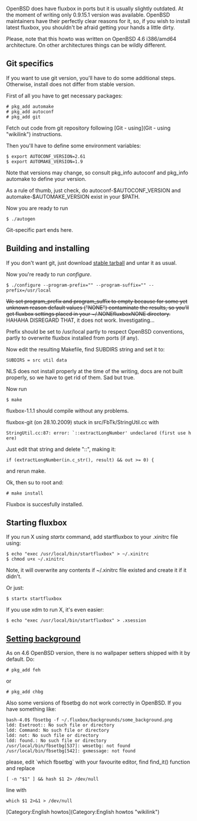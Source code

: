 OpenBSD does have fluxbox in ports but it is usually slightly outdated.
At the moment of writing only 0.9.15.1 version was available. OpenBSD
maintainers have their perfectly clear reasons for it, so, if you wish
to install latest fluxbox, you shouldn't be afraid getting your hands a
little dirty.

Please, note that this howto was written on OpenBSD 4.6 i386/amd64
architecture. On other architectures things can be wildly different.

Git specifics
-------------

If you want to use git version, you'll have to do some additional steps.
Otherwise, install does not differ from stable version.

First of all you have to get necessary packages:

`# pkg_add automake`\
`# pkg_add autoconf`\
`# pkg_add git`

Fetch out code from git repository following [Git -
using](Git - using "wikilink") instructions.

Then you'll have to define some environment variables:

`$ export AUTOCONF_VERSION=2.61`\
`$ export AUTOMAKE_VERSION=1.9`

Note that versions may change, so consult pkg\_info autoconf and
pkg\_info automake to define your version.

As a rule of thumb, just check, do autoconf-\$AUTOCONF\_VERSION and
automake-\$AUTOMAKE\_VERSION exist in your \$PATH.

Now you are ready to run

`$ ./autogen`

Git-specific part ends here.

Building and installing
-----------------------

If you don't want git, just download [stable
tarball](http://fluxbox.org/download/) and untar it as usual.

Now you're ready to run *configure*.

`$ ./configure --program-prefix="" --program-suffix="" --prefix=/usr/local`

<s>We set program\_prefix and program\_suffix to empty because for some
yet unknown reason default values ("NONE") contaminate the results, so
you'll get fluxbox settings placed in your \~/.NONEfluxboxNONE
directory.</s> HAHAHA DISREGARD THAT, it does not work. Investigating...

Prefix should be set to /usr/local partly to respect OpenBSD
conventions, partly to overwrite fluxbox installed from ports (if any).

Now edit the resulting Makefile, find SUBDIRS string and set it to:

`SUBDIRS = src util data`

NLS does not install properly at the time of the writing, docs are not
built properly, so we have to get rid of them. Sad but true.

Now run

`$ make`

fluxbox-1.1.1 should compile without any problems.

fluxbox-git (on 28.10.2009) stuck in src/FbTk/StringUtil.cc with

`` StringUtil.cc:87: error: `::extractLongNumber' undeclared (first use here) ``

Just edit that string and delete "::", making it:

`if (extractLongNumber(in.c_str(), result) && out >= 0) {`

and rerun make.

Ok, then su to root and:

`# make install`

Fluxbox is succesfully installed.

Starting fluxbox
----------------

If you run X using *startx* command, add startfluxbox to your .xinitrc
file using:

`$ echo "exec /usr/local/bin/startfluxbox" > ~/.xinitrc`\
`$ chmod u+x ~/.xinitrc`

Note, it will overwrite any contents if \~/.xinitrc file existed and
create it if it didn't.

Or just:

`$ startx startfluxbox`

If you use xdm to run X, it's even easier:

`$ echo "exec /usr/local/bin/startfluxbox" > .xsession`

[Setting background](Howto_set_the_background "wikilink")
---------------------------------------------------------

As on 4.6 OpenBSD version, there is no wallpaper setters shipped with it
by default. Do:

`# pkg_add feh`

or

`# pkg_add chbg`

Also some versions of fbsetbg do not work correctly in OpenBSD. If you
have something like:

`bash-4.0$ fbsetbg -f ~/.fluxbox/backgrounds/some_background.png `\
`ldd: Esetroot:: No such file or directory`\
`ldd: Command: No such file or directory`\
`ldd: not: No such file or directory`\
`ldd: found.: No such file or directory`\
`/usr/local/bin/fbsetbg[537]: wmsetbg: not found`\
`/usr/local/bin/fbsetbg[542]: gxmessage: not found`

please, edit \`which fbsetbg\` with your favourite editor, find
find\_it() function and replace

`[ -n "$1" ] && hash $1 2> /dev/null`

line with

`which $1 2>&1 > /dev/null`

[Category:English howtos](Category:English howtos "wikilink")

